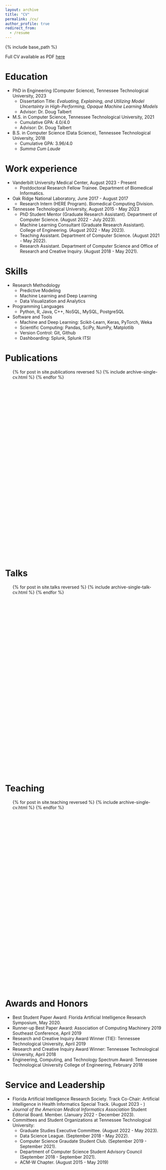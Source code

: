 ```yaml
---
layout: archive
title: "CV"
permalink: /cv/
author_profile: true
redirect_from:
  - /resume
---
```


{% include base_path %}

Full CV available as PDF <a href="/files/CV.pdf">here</a>

# Education
* PhD in Engineering (Computer Science), Tennessee Technological University, 2023
  * Dissertation Title: <i>Evaluating, Explaining, and Utilizing Model Uncertainty in High-Performing, Opaque Machine Learning Models</i>
  * Advisor: Dr. Doug Talbert
* M.S. in Computer Science, Tennessee Technological University, 2021
  * Cumulative GPA: 4.0/4.0
  * Advisor: Dr. Doug Talbert
* B.S. in Computer Science (Data Science), Tennessee Technological University, 2018
  * Cumulative GPA: 3.96/4.0
  * <i>Summa Cum Laude</i>

# Work experience
* Vanderbilt University Medical Center, August 2023 - Present
  * Postdoctoral Research Fellow Trainee. Department of Biomedical Informatics.
* Oak Ridge National Laboratory, June 2017 - August 2017
  * Research Intern (HERE Program). Biomedical Computing Division.
* Tennessee Technological University, August 2015 - May 2023
  * PhD Student Mentor (Graduate Research Assistant). Department of Computer Science. (August 2022 - July 2023).
  * Machine Learning Consultant (Graduate Research Assistant). College of Engineering. (August 2022 - May 2023).
  * Teaching Assistant. Department of Computer Science. (August 2021 - May 2022).
  * Research Assistant. Department of Computer Science and Office of Research and Creative Inquiry. (August 2018 - May 2021).

# Skills
* Research Methodology
  * Predictive Modeling
  * Machine Learning and Deep Learning
  * Data Visualization and Analytics
* Programming Languages
  * Python, R, Java, C++, NoSQL, MySQL, PostgreSQL
* Software and Tools
  * Machine and Deep Learning: Scikit-Learn, Keras, PyTorch, Weka
  * Scientific Computing: Pandas, SciPy, NumPy, Matplotlib
  * Version Control: Git, Github
  * Dashboarding: Splunk, Splunk ITSI


# Publications
  <ul style="width: auto; height: 600px; overflow: auto">{% for post in site.publications reversed %}
    {% include archive-single-cv.html %}
    {% endfor %}</ul>
  
# Talks
  <ul style="width: auto; height: 600px; overflow: auto">{% for post in site.talks reversed %}
    {% include archive-single-talk-cv.html %}
  {% endfor %} </ul>
  

# Teaching
  <ul style="width: auto; height: 600px; overflow: auto">{% for post in site.teaching reversed %}
    {% include archive-single-cv.html %}
  {% endfor %}</ul> 
  
# Awards and Honors
* Best Student Paper Award: Florida Artificial Intelligence Research Symposium, May 2020.
* Runner-up Best Paper Award: Association of Computing Machinery 2019 Southeast Conference, April 2019
* Research and Creative Inquiry Award Winner (TIE): Tennessee Technological University, April 2019
* Research and Creative Inquiry Award Winner: Tennessee Technological University, April 2018
* Engineering, Computing, and Technology Spectrum Award: Tennessee Technological University College of Engineering, February 2018

# Service and Leadership 
* Florida Artificial Intelligence Research Society. Track Co-Chair: Artificial Intelligence in Health Informatics Special Track. (August 2023 - )
* <i> Journal of the American Medical Informatics Association</i> Student Editorial Board. Member. (January 2022 - December 2023).
* Committees and Student Organizations at Tennessee Technological University:
  * Graduate Studies Executive Committee. (August 2022 - May 2023).
  * Data Science League. (September 2018 - May 2022).
  * Computer Science Graudate Student Club. (September 2019 - September 2021).
  * Department of Computer Science Student Advisory Council (September 2018 - September 2021).
  * ACM-W Chapter. (August 2015 - May 2019)
